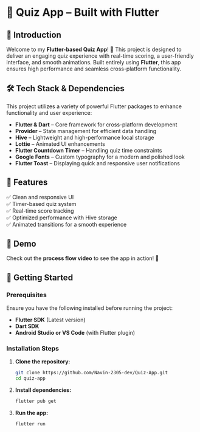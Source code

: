 # 📱 Quiz App – Built with Flutter  

## 🚀 Introduction  
Welcome to my **Flutter-based Quiz App**! 🎉 This project is designed to deliver an engaging quiz experience with real-time scoring, a user-friendly interface, and smooth animations. Built entirely using **Flutter**, this app ensures high performance and seamless cross-platform functionality.  

## 🛠 Tech Stack & Dependencies  
This project utilizes a variety of powerful Flutter packages to enhance functionality and user experience:  

- **Flutter & Dart** – Core framework for cross-platform development  
- **Provider** – State management for efficient data handling  
- **Hive** – Lightweight and high-performance local storage  
- **Lottie** – Animated UI enhancements  
- **Flutter Countdown Timer** – Handling quiz time constraints  
- **Google Fonts** – Custom typography for a modern and polished look  
- **Flutter Toast** – Displaying quick and responsive user notifications  

## 🎯 Features  
✅ Clean and responsive UI  
✅ Timer-based quiz system  
✅ Real-time score tracking  
✅ Optimized performance with Hive storage  
✅ Animated transitions for a smooth experience  

## 📸 Demo  
Check out the **process flow video** to see the app in action! 🎥  

## 🚀 Getting Started  
### Prerequisites  
Ensure you have the following installed before running the project:  

- **Flutter SDK** (Latest version)  
- **Dart SDK**  
- **Android Studio or VS Code** (with Flutter plugin)  

### Installation Steps  
1. **Clone the repository:**  
   ```sh  
   git clone https://github.com/Navin-2305-dev/Quiz-App.git
   cd quiz-app  
   ```  
2. **Install dependencies:**  
   ```sh  
   flutter pub get  
   ```  
3. **Run the app:**  
   ```sh  
   flutter run  
   ```  
